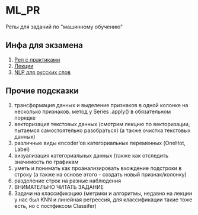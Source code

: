 # ML_PR
Репы для заданий по "машинному обучению"


## Инфа для экзамена
1. [Реп с практиками](https://github.com/Letch49/ML_vvsu_2024/tree/master)
2. [Лекции](https://disk.yandex.ru/d/FrLTsBEUI44H9g)
3. [NLP для русских слов](https://github.com/natasha/natasha)


## Прочие подсказки
1) трансформация данных и выделение признаков в одной колонке на несколько признаков. метод у Series .apply() в обязательном порядке
2) векторизация текстовых данных (смотрим лекцию по векторизации, пытаемся самостоятельно разобраться) (а также очистка текстовых данных)
3) различные виды encoder’ов категориальных переменных (OneHot, Label)
4) визуализация категориальных данных (также как отследить значимость по графикам 
5) уметь и понимать как проанализировать вхождение подстроки в строку (а также на основе этого - создать новый признак/колонку)
6) разделение строк на разные наблюдения
7) ВНИМАТЕЛЬНО ЧИТАТЬ ЗАДАНИЕ
8) Задачи на классификацию (метрики и алгоритмы, недавно на лекции у нас был KNN и линейная регрессия, для классификации такие тоже есть, но с постфиксом Classifer)
